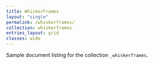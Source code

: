 ```yaml
---
title: WhiskerFrames
layout: "single"
permalink: /whiskerframes/
collection: whiskerframes
entries_layout: grid
classes: wide
---
```


Sample document listing for the collection `_whiskerframes`.